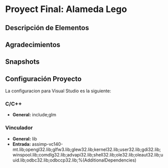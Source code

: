 # Proyect Final: Alameda Lego

## Descripción de Elementos


## Agradecimientos

## Snapshots


## Configuración Proyecto
La configuracion para Visual Studio es la siguiente:  
### C/C++
* **General:** include;glm
	
### Vinculador 
* **General:** lib
* **Entrada:** assimp-vc140-mt.lib;opengl32.lib;glfw3.lib;glew32.lib;kernel32.lib;user32.lib;gdi32.lib;winspool.lib;comdlg32.lib;advapi32.lib;shell32.lib;ole32.lib;oleaut32.lib;uuid.lib;odbc32.lib;odbccp32.lib;%(AdditionalDependencies)

